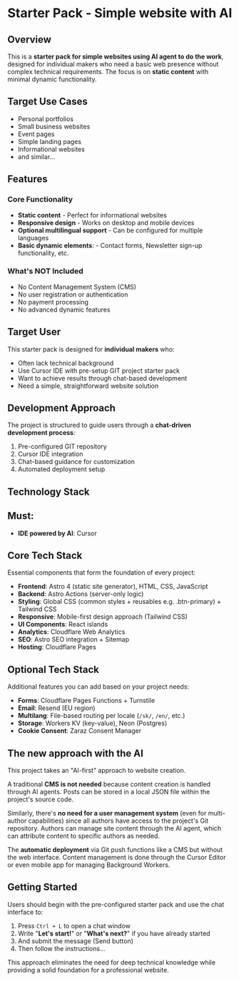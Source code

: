 # Starter Pack - Simple website with AI

## Overview

This is a **starter pack for simple websites using AI agent to do the work**, designed for individual makers who need a basic web presence without complex technical requirements. The focus is on **static content** with minimal dynamic functionality.

## Target Use Cases

- Personal portfolios
- Small business websites
- Event pages
- Simple landing pages
- Informational websites
- and similar...

## Features

### Core Functionality

- **Static content** - Perfect for informational websites
- **Responsive design** - Works on desktop and mobile devices
- **Optional multilingual support** - Can be configured for multiple languages
- **Basic dynamic elements**: - Contact forms, Newsletter sign-up functionality, etc.

### What's NOT Included

- No Content Management System (CMS)
- No user registration or authentication
- No payment processing
- No advanced dynamic features

## Target User

This starter pack is designed for **individual makers** who:

- Often lack technical background
- Use Cursor IDE with pre-setup GIT project starter pack
- Want to achieve results through chat-based development
- Need a simple, straightforward website solution

## Development Approach

The project is structured to guide users through a **chat-driven development process**:

1. Pre-configured GIT repository
2. Cursor IDE integration
3. Chat-based guidance for customization
4. Automated deployment setup

## Technology Stack

## Must:

- **IDE powered by AI**: Cursor

## Core Tech Stack

Essential components that form the foundation of every project:

- **Frontend**: Astro 4 (static site generator), HTML, CSS, JavaScript
- **Backend**: Astro Actions (server-only logic)
- **Styling**: Global CSS (common styles + reusables e.g. .btn-primary) + Tailwind CSS
- **Responsive**: Mobile-first design approach (Tailwind CSS)
- **UI Components**: React islands
- **Analytics**: Cloudflare Web Analytics
- **SEO**: Astro SEO integration + Sitemap
- **Hosting**: Cloudflare Pages

## Optional Tech Stack

Additional features you can add based on your project needs:

- **Forms**: Cloudflare Pages Functions + Turnstile
- **Email**: Resend (EU region)
- **Multilang**: File-based routing per locale (`/sk/`, `/en/`, etc.)
- **Storage**: Workers KV (key-value), Neon (Postgres)
- **Cookie Consent**: Zaraz Consent Manager

## The new approach with the AI

This project takes an "AI-first" approach to website creation.

A traditional **CMS is not needed** because content creation is handled through AI agents. Posts can be stored in a local JSON file within the project's source code.

Similarly, there's **no need for a user management system** (even for multi-author capabilities) since all authors have access to the project's Git repository. Authors can manage site content through the AI agent, which can attribute content to specific authors as needed.

The **automatic deployment** via Git push functions like a CMS but without the web interface. Content management is done through the Cursor Editor or even mobile app for managing Background Workers.

## Getting Started

Users should begin with the pre-configured starter pack and use the chat interface to:

1. Press `Ctrl + L` to open a chat window
2. Write "**Let's start!**" or "**What's next?**" if you have already started
3. And submit the message (Send button)
4. Then follow the instructions...

This approach eliminates the need for deep technical knowledge while providing a solid foundation for a professional website.
